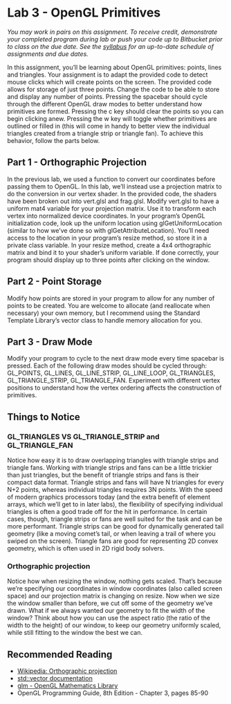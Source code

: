 # Lab 3 - OpenGL Primitives

*You may work in pairs on this assignment. To receive credit, demonstrate your completed program during lab or push your code
up to Bitbucket prior to class on the due date. See the [syllabus](https://bitbucket.org/msucsc441spring2016/syllabus) for an
up-to-date schedule of assignments and due dates.*

In this assignment, you’ll be learning about OpenGL primitives: points, lines and triangles. Your assignment is to 
adapt the provided code to detect mouse clicks which will create points on the screen. The provided code allows for 
storage of just three points. Change the code to be able to store and display any number of points. Pressing the 
spacebar should cycle through the different OpenGL draw modes to better understand how primitives are formed. 
Pressing the c key should clear the points so you can begin clicking anew. Pressing the w key will toggle whether 
primitives are outlined or filled in (this will come in handy to better view the individual triangles created from 
a triangle strip or triangle fan). To achieve this behavior, follow the parts below.

## Part 1 - Orthographic Projection

In the previous lab, we used a function to convert our coordinates before passing them to OpenGL. In this lab, 
we’ll instead use a projection matrix to do the conversion in our vertex shader. In the provided code, the 
shaders have been broken out into vert.glsl and frag.glsl. Modify vert.glsl to have a uniform mat4 variable for 
your projection matrix. Use it to transform each vertex into normalized device coordinates. In your program’s 
OpenGL initialization code, look up the uniform location using glGetUniformLocation (similar to how we’ve done so 
with glGetAttributeLocation). You’ll need access to the location in your program’s resize method, so store it in 
a private class variable. In your resize method, create a 4x4 orthographic matrix and bind it to your shader’s 
uniform variable. If done correctly, your program should display up to three points after clicking on the window.

## Part 2 - Point Storage

Modify how points are stored in your program to allow for any number of points to be created. You are welcome 
to allocate (and reallocate when necessary) your own memory, but I recommend using the Standard Template 
Library’s vector class to handle memory allocation for you.

## Part 3 - Draw Mode

Modify your program to cycle to the next draw mode every time spacebar is pressed. Each of the following draw 
modes should be cycled through: GL_POINTS, GL_LINES, GL_LINE_STRIP, GL_LINE_LOOP, GL_TRIANGLES, GL_TRIANGLE_STRIP, 
GL_TRIANGLE_FAN. Experiment with different vertex positions to understand how the vertex ordering affects the 
construction of primitives.

## Things to Notice

### GL_TRIANGLES VS GL_TRIANGLE_STRIP and GL_TRIANGLE_FAN

Notice how easy it is to draw overlapping triangles with triangle strips and triangle fans. Working with 
triangle strips and fans can be a little trickier than just triangles, but the benefit of triangle strips 
and fans is their compact data format. Triangle strips and fans will have N triangles for every N+2 points, 
whereas individual triangles requires 3N points. With the speed of modern graphics processors today (and the 
extra benefit of element arrays, which we’ll get to in later labs), the flexibility of specifying individual 
triangles is often a good trade off for the hit in performance. In certain cases, though, triangle strips 
or fans are well suited for the task and can be more performant. Triangle strips can be good for dynamically 
generated tail geometry (like a moving comet’s tail, or when leaving a trail of where you swiped on the screen). 
Triangle fans are good for representing 2D convex geometry, which is often used in 2D rigid body solvers.

### Orthographic projection

Notice how when resizing the window, nothing gets scaled. That’s because we’re specifying our coordinates in 
window coordinates (also called screen space) and our projection matrix is changing on resize. Now when we size 
the window smaller than before, we cut off some of the geometry we’ve drawn. What if we always wanted our geometry 
to fit the width of the window? Think about how you can use the aspect ratio (the ratio of the width to the height) 
of our window, to keep our geometry uniformly scaled, while still fitting to the window the best we can.

## Recommended Reading

* [Wikipedia: Orthographic projection](http://en.wikipedia.org/wiki/Orthographic_projection)
* [std::vector documentation](http://www.cplusplus.com/reference/vector/vector/)
* [glm - OpenGL Mathematics Library](http://glm.g-truc.net/0.9.7/glm-0.9.7.pdf)
* OpenGL Programming Guide, 8th Edition - Chapter 3, pages 85-90
